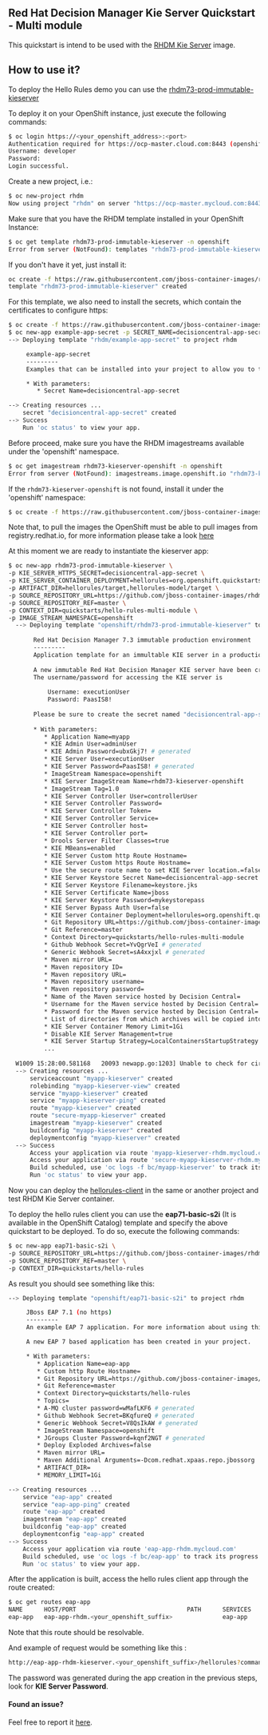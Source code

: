 ## Red Hat Decision Manager Kie Server Quickstart - Multi module

This quickstart is intend to be used with the [RHDM Kie Server](https://github.com/jboss-container-images/rhdm-7-openshift-image/tree/master/kieserver) image.

## How to use it?

To deploy the Hello Rules demo you can use the [rhdm73-prod-immutable-kieserver](https://github.com/jboss-container-images/rhdm-7-openshift-image/blob/master/templates/rhdm73-prod-immutable-kieserver.yaml)

To deploy it on your OpenShift instance, just execute the following commands:

```bash
$ oc login https://<your_openshift_address>:<port>
Authentication required for https://ocp-master.cloud.com:8443 (openshift)
Username: developer
Password: 
Login successful.

```

Create a new project, i.e.:

```bash
$ oc new-project rhdm
Now using project "rhdm" on server "https://ocp-master.mycloud.com:8443".
```


Make sure that you have the RHDM template installed in your OpenShift Instance:
```bash
$ oc get template rhdm73-prod-immutable-kieserver -n openshift
Error from server (NotFound): templates "rhdm73-prod-immutable-kieserver" not found
```
If you don't have it yet, just install it:

```bash
oc create -f https://raw.githubusercontent.com/jboss-container-images/rhdm-7-openshift-image/master/templates/rhdm73-prod-immutable-kieserver.yaml -n openshift
template "rhdm73-prod-immutable-kieserver" created
```

For this template, we also need to install the secrets, which contain the certificates to configure https:
```bash
$ oc create -f https://raw.githubusercontent.com/jboss-container-images/rhdm-7-openshift-image/master/example-app-secret-template.yaml
$ oc new-app example-app-secret -p SECRET_NAME=decisioncentral-app-secret
--> Deploying template "rhdm/example-app-secret" to project rhdm

     example-app-secret
     ---------
     Examples that can be installed into your project to allow you to test the Red Hat Decision Central templates. You should replace the contents with data that is more appropriate for your deployment.

     * With parameters:
        * Secret Name=decisioncentral-app-secret

--> Creating resources ...
    secret "decisioncentral-app-secret" created
--> Success
    Run 'oc status' to view your app.
```

Before proceed, make sure you have the RHDM imagestreams available under the 'openshift' namespace.
```bash
$ oc get imagestream rhdm73-kieserver-openshift -n openshift
Error from server (NotFound): imagestreams.image.openshift.io "rhdm73-kieserver-openshift" not found
```
If the `rhdm73-kieserver-openshift` is not found, install it under the 'openshift' namespace:

```bash
$ oc create -f https://raw.githubusercontent.com/jboss-container-images/rhdm-7-openshift-image/master/rhdm73-image-streams.yaml -n openshift
```

Note that, to pull the images the OpenShift must be able to pull images from registry.redhat.io, for more information
please take a look [here](https://access.redhat.com/RegistryAuthentication)

At this moment we are ready to instantiate the kieserver app:


```bash
$ oc new-app rhdm73-prod-immutable-kieserver \
-p KIE_SERVER_HTTPS_SECRET=decisioncentral-app-secret \
-p KIE_SERVER_CONTAINER_DEPLOYMENT=hellorules=org.openshift.quickstarts:rhdm-kieserver-hellorules:1.4.0-SNAPSHOT \
-p ARTIFACT_DIR=hellorules/target,hellorules-model/target \
-p SOURCE_REPOSITORY_URL=https://github.com/jboss-container-images/rhdm-7-openshift-image.git \
-p SOURCE_REPOSITORY_REF=master \
-p CONTEXT_DIR=quickstarts/hello-rules-multi-module \
-p IMAGE_STREAM_NAMESPACE=openshift
  --> Deploying template "openshift/rhdm73-prod-immutable-kieserver" to project rhdm
  
       Red Hat Decision Manager 7.3 immutable production environment
       ---------
       Application template for an immultable KIE server in a production environment, for Red Hat Decision Manager 7.3
  
       A new immutable Red Hat Decision Manager KIE server have been created in your project.
       The username/password for accessing the KIE server is
       
           Username: executionUser
           Password: PaasIS8!
       
       Please be sure to create the secret named "decisioncentral-app-secret" containing the keystore.jks files used for serving secure content.
  
       * With parameters:
          * Application Name=myapp
          * KIE Admin User=adminUser
          * KIE Admin Password=ubxGkj7! # generated
          * KIE Server User=executionUser
          * KIE Server Password=PaasIS8! # generated
          * ImageStream Namespace=openshift
          * KIE Server ImageStream Name=rhdm73-kieserver-openshift
          * ImageStream Tag=1.0
          * KIE Server Controller User=controllerUser
          * KIE Server Controller Password=
          * KIE Server Controller Token=
          * KIE Server Controller Service=
          * KIE Server Controller host=
          * KIE Server Controller port=
          * Drools Server Filter Classes=true
          * KIE MBeans=enabled
          * KIE Server Custom http Route Hostname=
          * KIE Server Custom https Route Hostname=
          * Use the secure route name to set KIE Server location.=false
          * KIE Server Keystore Secret Name=decisioncentral-app-secret
          * KIE Server Keystore Filename=keystore.jks
          * KIE Server Certificate Name=jboss
          * KIE Server Keystore Password=mykeystorepass
          * KIE Server Bypass Auth User=false
          * KIE Server Container Deployment=hellorules=org.openshift.quickstarts:rhdm-kieserver-hellorules:1.4.0-SNAPSHOT
          * Git Repository URL=https://github.com/jboss-container-images/rhdm-7-openshift-image.git
          * Git Reference=master
          * Context Directory=quickstarts/hello-rules-multi-module
          * Github Webhook Secret=YvQgrVeI # generated
          * Generic Webhook Secret=sA4xxjxl # generated
          * Maven mirror URL=
          * Maven repository ID=
          * Maven repository URL=
          * Maven repository username=
          * Maven repository password=
          * Name of the Maven service hosted by Decision Central=
          * Username for the Maven service hosted by Decision Central=
          * Password for the Maven service hosted by Decision Central=
          * List of directories from which archives will be copied into the deployment folder=hellorules/target,hellorules-model/target
          * KIE Server Container Memory Limit=1Gi
          * Disable KIE Server Management=true
          * KIE Server Startup Strategy=LocalContainersStartupStrategy
          ...
  
  W1009 15:28:00.581168   20093 newapp.go:1203] Unable to check for circular build input: Unable to check for circular build input/outputs: imagestreams.image.openshift.io "rhdm73-kieserver-openshift" not found
  --> Creating resources ...
      serviceaccount "myapp-kieserver" created
      rolebinding "myapp-kieserver-view" created
      service "myapp-kieserver" created
      service "myapp-kieserver-ping" created
      route "myapp-kieserver" created
      route "secure-myapp-kieserver" created
      imagestream "myapp-kieserver" created
      buildconfig "myapp-kieserver" created
      deploymentconfig "myapp-kieserver" created
  --> Success
      Access your application via route 'myapp-kieserver-rhdm.mycloud.com' 
      Access your application via route 'secure-myapp-kieserver-rhdm.mycloud.com' 
      Build scheduled, use 'oc logs -f bc/myapp-kieserver' to track its progress.
      Run 'oc status' to view your app.
```


Now you can deploy the [hellorules-client](../hello-rules/hellorules-client) in the same or another project and test RHDM Kie Server container.

To deploy the hello rules client you can use the **eap71-basic-s2i** (It is available in the OpenShift Catalog) template and specify the above quickstart to be deployed.
To do so, execute the following commands:

```bash
$ oc new-app eap71-basic-s2i \
-p SOURCE_REPOSITORY_URL=https://github.com/jboss-container-images/rhdm-7-openshift-image.git \
-p SOURCE_REPOSITORY_REF=master \
-p CONTEXT_DIR=quickstarts/hello-rules
```

As result you should see something like this:
```bash
--> Deploying template "openshift/eap71-basic-s2i" to project rhdm

     JBoss EAP 7.1 (no https)
     ---------
     An example EAP 7 application. For more information about using this template, see https://github.com/jboss-openshift/application-templates.

     A new EAP 7 based application has been created in your project.

     * With parameters:
        * Application Name=eap-app
        * Custom http Route Hostname=
        * Git Repository URL=https://github.com/jboss-container-images/rhdm-7-openshift-image.git
        * Git Reference=master
        * Context Directory=quickstarts/hello-rules
        * Topics=
        * A-MQ cluster password=wMafLKF6 # generated
        * Github Webhook Secret=BKqfureQ # generated
        * Generic Webhook Secret=V8QsIkAW # generated
        * ImageStream Namespace=openshift
        * JGroups Cluster Password=kqnf2NGT # generated
        * Deploy Exploded Archives=false
        * Maven mirror URL=
        * Maven Additional Arguments=-Dcom.redhat.xpaas.repo.jbossorg
        * ARTIFACT_DIR=
        * MEMORY_LIMIT=1Gi

--> Creating resources ...
    service "eap-app" created
    service "eap-app-ping" created
    route "eap-app" created
    imagestream "eap-app" created
    buildconfig "eap-app" created
    deploymentconfig "eap-app" created
--> Success
    Access your application via route 'eap-app-rhdm.mycloud.com' 
    Build scheduled, use 'oc logs -f bc/eap-app' to track its progress.
    Run 'oc status' to view your app.
```

After the application is built, access the hello rules client app through the route created:

```bash
$ oc get routes eap-app
NAME      HOST/PORT                               PATH      SERVICES   PORT      TERMINATION   WILDCARD
eap-app   eap-app-rhdm.<your_openshift_suffix>              eap-app    <all>                   None
```

Note that this route should be resolvable.

And example of request would be something like this :

```bash
http://eap-app-rhdm-kieserver.<your_openshift_suffix>/hellorules?command=runRemoteRest&protocol=http&host=myapp-kieserver&port=8080&username=executionUser&password=<the_generated_kie_password>
```

The password was generated during the app creation in the previous steps, look for **KIE Server Password**.

#### Found an issue?
Feel free to report it [here](https://github.com/jboss-container-images/rhdm-7-openshift-image/issues/new).
